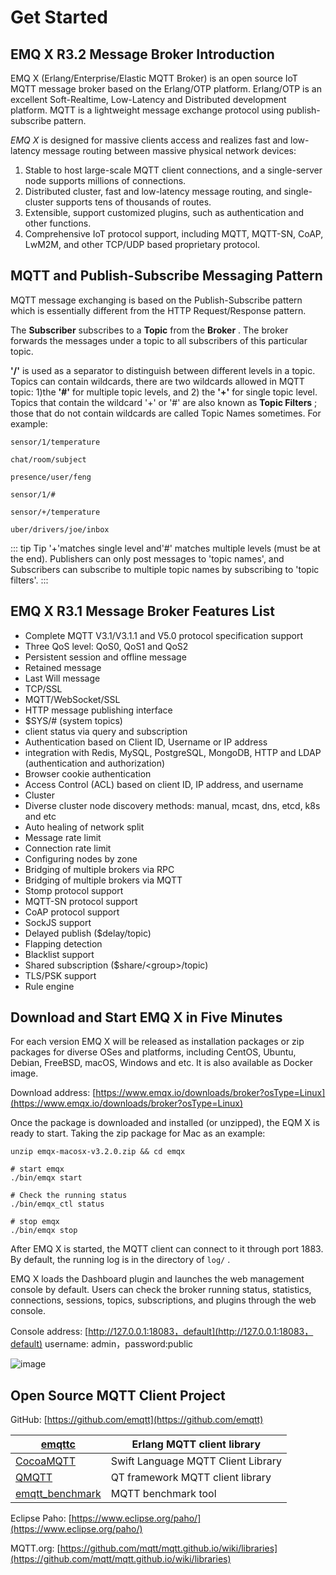 # Get Started 

## EMQ X R3.2 Message Broker Introduction 

EMQ X (Erlang/Enterprise/Elastic MQTT Broker) is an open source IoT MQTT message broker based on the Erlang/OTP platform. Erlang/OTP is an excellent Soft-Realtime, Low-Latency and Distributed development platform. MQTT is a lightweight message exchange protocol using publish-subscribe pattern. 

*EMQ X* is designed for massive clients access and realizes fast and low-latency message routing between massive physical network devices: 

  1. Stable to host large-scale MQTT client connections, and a single-server node supports millions of connections. 
  2. Distributed cluster, fast and low-latency message routing, and single-cluster supports tens of thousands of routes. 
  3. Extensible, support customized plugins, such as authentication and other functions. 
  4. Comprehensive IoT protocol support, including MQTT, MQTT-SN, CoAP, LwM2M, and other TCP/UDP based proprietary protocol. 



## MQTT and Publish-Subscribe Messaging Pattern 

MQTT message exchanging is based on the Publish-Subscribe pattern which is essentially different from the HTTP Request/Response pattern. 

The **Subscriber** subscribes to a **Topic** from the **Broker** . The broker forwards the messages under a topic to all subscribers of this particular topic. 

**'/'** is used as a separator to distinguish between different levels in a topic. Topics can contain wildcards, there are two wildcards allowed in MQTT topic: 1)the **'#'** for multiple topic levels, and 2) the **'+'** for single topic level. Topics that contain the wildcard '+' or '#' are also known as **Topic Filters** ; those that do not contain wildcards are called Topic Names sometimes. For example: 
    
    
    sensor/1/temperature
    
    chat/room/subject
    
    presence/user/feng
    
    sensor/1/#
    
    sensor/+/temperature
    
    uber/drivers/joe/inbox

::: tip Tip
'+'matches single level and'#' matches multiple levels (must be at the end). 
Publishers can only post messages to 'topic names', and Subscribers can subscribe to multiple topic names by subscribing to 'topic filters'. 
:::

## EMQ X R3.1 Message Broker Features List 

  * Complete MQTT V3.1/V3.1.1 and V5.0 protocol specification support 
  * Three QoS level: QoS0, QoS1 and QoS2 
  * Persistent session and offline message 
  * Retained message 
  * Last Will message 
  * TCP/SSL 
  * MQTT/WebSocket/SSL 
  * HTTP message publishing interface 
  * $SYS/# (system topics) 
  * client status via query and subscription 
  * Authentication based on Client ID, Username or IP address 
  * integration with Redis, MySQL, PostgreSQL, MongoDB, HTTP and LDAP (authentication and authorization) 
  * Browser cookie authentication 
  * Access Control (ACL) based on client ID, IP address, and username 
  * Cluster 
  * Diverse cluster node discovery methods: manual, mcast, dns, etcd, k8s and etc 
  * Auto healing of network split 
  * Message rate limit 
  * Connection rate limit 
  * Configuring nodes by zone 
  * Bridging of multiple brokers via RPC 
  * Bridging of multiple brokers via MQTT 
  * Stomp protocol support 
  * MQTT-SN protocol support 
  * CoAP protocol support 
  * SockJS support 
  * Delayed publish ($delay/topic) 
  * Flapping detection 
  * Blacklist support 
  * Shared subscription ($share/\<group>/topic) 
  * TLS/PSK support 
  * Rule engine 



## Download and Start EMQ X in Five Minutes 

For each version EMQ X will be released as installation packages or zip packages for diverse OSes and platforms, including CentOS, Ubuntu, Debian, FreeBSD, macOS, Windows and etc. It is also available as Docker image. 

Download address: [https://www.emqx.io/downloads/broker?osType=Linux](https://www.emqx.io/downloads/broker?osType=Linux)

Once the package is downloaded and installed (or unzipped), the EQM X is ready to start. Taking the zip package for Mac as an example: 
    
    
    unzip emqx-macosx-v3.2.0.zip && cd emqx
    
    # start emqx
    ./bin/emqx start
    
    # Check the running status
    ./bin/emqx_ctl status
    
    # stop emqx
    ./bin/emqx stop

After EMQ X is started, the MQTT client can connect to it through port 1883. By default, the running log is in the directory of ` log/ ` . 

EMQ X loads the Dashboard plugin and launches the web management console by default. Users can check the broker running status, statistics, connections, sessions, topics, subscriptions, and plugins through the web console. 

Console address: [http://127.0.0.1:18083，default](http://127.0.0.1:18083，default) username: admin，password:public 

![image](./_static/images/dashboard.png)

## Open Source MQTT Client Project 

GitHub: [https://github.com/emqtt](https://github.com/emqtt)

[ emqttc](https://github.com/emqtt/emqttc)                   |  Erlang MQTT client library         
--------------------------------------------------------------|-------------------------------------
[ CocoaMQTT](https://github.com/emqtt/CocoaMQTT)             |  Swift Language MQTT Client Library 
[ QMQTT](https://github.com/emqtt/qmqtt)                     |  QT framework MQTT client library   
[ emqtt_benchmark](https://github.com/emqtt/emqtt_benchmark) |  MQTT benchmark tool                



Eclipse Paho: [https://www.eclipse.org/paho/](https://www.eclipse.org/paho/)

MQTT.org: [https://github.com/mqtt/mqtt.github.io/wiki/libraries](https://github.com/mqtt/mqtt.github.io/wiki/libraries)
